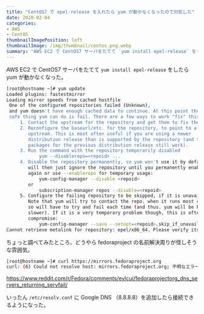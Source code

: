 ```yaml
---
title: "CentOS7 で epel-release を入れたら yum が動かなくなったので対処した"
date: 2020-02-04
categories:
- AWS
- CentOS
thumbnailImagePosition: left
thumbnailImage: /img/thumbnail/centos.png.webp
summary: "AWS EC2 で CentOS7 サーバをたてて `yum install epel-release` をしたら yum が動かなくなった。"
---
```


AWS EC2 で CentOS7 サーバをたてて `yum install epel-release` をしたら yum が動かなくなった。

```bash
[root@hostname ~]# yum update
Loaded plugins: fastestmirror
Loading mirror speeds from cached hostfile
 One of the configured repositories failed (Unknown),
 and yum doesn't have enough cached data to continue. At this point the only
 safe thing yum can do is fail. There are a few ways to work "fix" this:
     1. Contact the upstream for the repository and get them to fix the problem.
     2. Reconfigure the baseurl/etc. for the repository, to point to a working
        upstream. This is most often useful if you are using a newer
        distribution release than is supported by the repository (and the
        packages for the previous distribution release still work).
     3. Run the command with the repository temporarily disabled
            yum --disablerepo=<repoid> ...
     4. Disable the repository permanently, so yum won't use it by default. Yum
        will then just ignore the repository until you permanently enable it
        again or use --enablerepo for temporary usage:
            yum-config-manager --disable <repoid>
        or
            subscription-manager repos --disable=<repoid>
     5. Configure the failing repository to be skipped, if it is unavailable.
        Note that yum will try to contact the repo. when it runs most commands,
        so will have to try and fail each time (and thus. yum will be be much
        slower). If it is a very temporary problem though, this is often a nice
        compromise:
            yum-config-manager --save --setopt=<repoid>.skip_if_unavailable=true
Cannot retrieve metalink for repository: epel/x86_64. Please verify its path and try again
```

ちょっと調べてみたところ、どうやら fedoraproject の名前解決周りが怪しそうな雰囲気。

```bash
[root@hostname ~]# curl https://mirrors.fedoraproject.org
curl: (6) Could not resolve host: mirrors.fedoraproject.org; 不明なエラー
```

https://www.reddit.com/r/Fedora/comments/eylcui/fedoraprojectorg_dns_servers_returning_servfail/

いったん `/etc/resolv.conf` に Google DNS （8.8.8.8）を追加したら接続できるようになった。